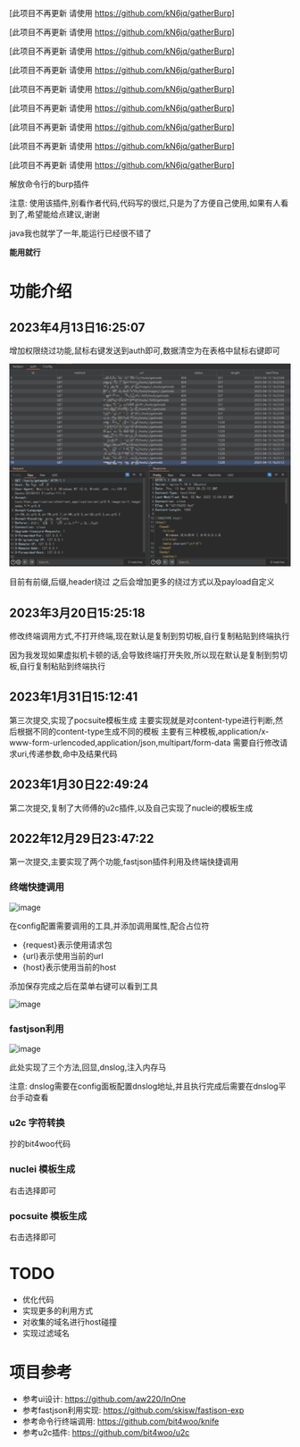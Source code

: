[此项目不再更新 请使用 https://github.com/kN6jq/gatherBurp]

[此项目不再更新 请使用 https://github.com/kN6jq/gatherBurp]

[此项目不再更新 请使用 https://github.com/kN6jq/gatherBurp]

[此项目不再更新 请使用 https://github.com/kN6jq/gatherBurp]

[此项目不再更新 请使用 https://github.com/kN6jq/gatherBurp]

[此项目不再更新 请使用 https://github.com/kN6jq/gatherBurp]

[此项目不再更新 请使用 https://github.com/kN6jq/gatherBurp]

[此项目不再更新 请使用 https://github.com/kN6jq/gatherBurp]

[此项目不再更新 请使用 https://github.com/kN6jq/gatherBurp]


解放命令行的burp插件

注意: 使用该插件,别看作者代码,代码写的很烂,只是为了方便自己使用,如果有人看到了,希望能给点建议,谢谢

java我也就学了一年,能运行已经很不错了

**能用就行**

# 功能介绍

## 2023年4月13日16:25:07

增加权限绕过功能,鼠标右键发送到auth即可,数据清空为在表格中鼠标右键即可

![img.png](images/auth-1.png)

目前有前缀,后缀,header绕过 之后会增加更多的绕过方式以及payload自定义

## 2023年3月20日15:25:18

修改终端调用方式,不打开终端,现在默认是复制到剪切板,自行复制粘贴到终端执行

因为我发现如果虚拟机卡顿的话,会导致终端打开失败,所以现在默认是复制到剪切板,自行复制粘贴到终端执行

## 2023年1月31日15:12:41

第三次提交,实现了pocsuite模板生成
主要实现就是对content-type进行判断,然后根据不同的content-type生成不同的模板
主要有三种模板,application/x-www-form-urlencoded,application/json,multipart/form-data
需要自行修改请求uri,传递参数,命中及结果代码

## 2023年1月30日22:49:24 

第二次提交,复制了大师傅的u2c插件,以及自己实现了nuclei的模板生成

## 2022年12月29日23:47:22

第一次提交,主要实现了两个功能,fastjson插件利用及终端快捷调用

### 终端快捷调用

![image](https://user-images.githubusercontent.com/27048404/209977213-c2bf27a9-3b55-48b2-9d43-7b58b56f8243.png)

在config配置需要调用的工具,并添加调用属性,配合占位符

- {request}表示使用请求包
- {url}表示使用当前的url
- {host}表示使用当前的host

添加保存完成之后在菜单右键可以看到工具

![image](https://user-images.githubusercontent.com/27048404/209978460-69f493a9-de9b-4daa-b717-f7508f03cdb7.png)

### fastjson利用

![image](https://user-images.githubusercontent.com/27048404/209977549-37b597cf-24f6-4ee8-95b1-23e016138eee.png)

此处实现了三个方法,回显,dnslog,注入内存马

注意: dnslog需要在config面板配置dnslog地址,并且执行完成后需要在dnslog平台手动查看

### u2c 字符转换

抄的bit4woo代码

### nuclei 模板生成

右击选择即可

### pocsuite 模板生成

右击选择即可

# TODO

- 优化代码
- 实现更多的利用方式
- 对收集的域名进行host碰撞
- 实现过滤域名

# 项目参考

- 参考ui设计: https://github.com/aw220/InOne
- 参考fastjson利用实现: https://github.com/skisw/fastjson-exp
- 参考命令行终端调用: https://github.com/bit4woo/knife
- 参考u2c插件: https://github.com/bit4woo/u2c
